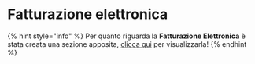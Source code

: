 # Fatturazione elettronica

{% hint style="info" %}
Per quanto riguarda la **Fatturazione Elettronica** è stata creata una sezione apposita, [clicca qui](../../../faq/fatturazione-elettronica/) per visualizzarla!
{% endhint %}

